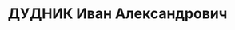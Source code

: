 ---
title: ДУДНИК Иван Александрович
description: "народився 14.04.1903, в с.Вєровка Єнакієвського району Донецької області,\
  \ українець, освіта вища.. \n  Проживав м.Херсон, вул. Старостіна, 15. \n  Заарештований\
  \ 28.07.1937 року. Звинувачення: участь у троцкістсь-ко-шкідницькій організації.\
  \ \n  Верховним судом СРСР 08.12.1937 засуджений до найвищоїміри покарання -розстрілу\
  \ з конфіскацією майна. \n  Реабілітований 15.02.1958 Верховним судом СРСР."
---